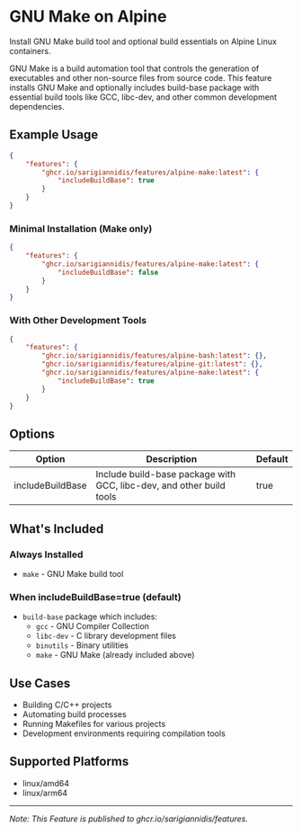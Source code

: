 # GNU Make on Alpine

Install GNU Make build tool and optional build essentials on Alpine Linux containers.

GNU Make is a build automation tool that controls the generation of executables and other non-source files from source code. This feature installs GNU Make and optionally includes build-base package with essential build tools like GCC, libc-dev, and other common development dependencies.

## Example Usage

```json
{
    "features": {
        "ghcr.io/sarigiannidis/features/alpine-make:latest": {
            "includeBuildBase": true
        }
    }
}
```

### Minimal Installation (Make only)

```json
{
    "features": {
        "ghcr.io/sarigiannidis/features/alpine-make:latest": {
            "includeBuildBase": false
        }
    }
}
```

### With Other Development Tools

```json
{
    "features": {
        "ghcr.io/sarigiannidis/features/alpine-bash:latest": {},
        "ghcr.io/sarigiannidis/features/alpine-git:latest": {},
        "ghcr.io/sarigiannidis/features/alpine-make:latest": {
            "includeBuildBase": true
        }
    }
}
```

## Options

| Option | Description | Default |
|--------|-------------|---------|
| includeBuildBase | Include build-base package with GCC, libc-dev, and other build tools | true |

## What's Included

### Always Installed
- `make` - GNU Make build tool

### When includeBuildBase=true (default)
- `build-base` package which includes:
  - `gcc` - GNU Compiler Collection
  - `libc-dev` - C library development files
  - `binutils` - Binary utilities
  - `make` - GNU Make (already included above)

## Use Cases

- Building C/C++ projects
- Automating build processes
- Running Makefiles for various projects
- Development environments requiring compilation tools

## Supported Platforms

- linux/amd64
- linux/arm64

---

_Note: This Feature is published to ghcr.io/sarigiannidis/features._
